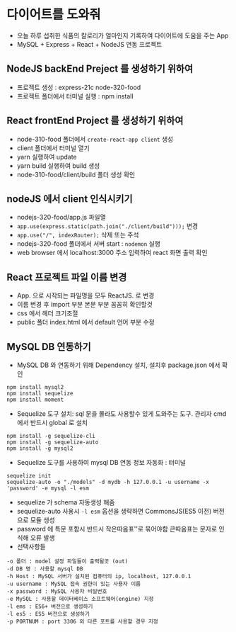 # 다이어트를 도와줘
* 오늘 하루 섭취한 식품의 칼로리가 얼마인지 기록하여 다이어트에 도움을 주는 App
* MySQL + Express + React + NodeJS 연동 프로젝트

## NodeJS backEnd Preject 를 생성하기 위하여
* 프로젝트 생성 : express-21c node-320-food
* 프로젝트 폴더에서 터미널 실행 : npm install

## React frontEnd Project 를 생성하기 위하여
* node-310-food 폴더에서 ```create-react-app client``` 생성
* client 폴더에서 터미널 열기
* yarn 실행하여 update
* yarn build 실행하여 build 생성
* node-310-food/client/build 폴더 생성 확인

## nodeJS 에서 client 인식시키기
* nodejs-320-food/app.js 파일열
* ```app.use(express.static(path.join("./client/build")));``` 변경
* ```app.use("/", indexRouter);``` 삭제 또는 주석
* nodejs-320-food 폴더에서 서버 start : ```nodemon``` 실행
* web browser 에서 localhost:3000 주소 입력하여 react 화면 출력 확인

## React 프로젝트 파일 이름 변경
* App. 으로 시작되는 파일명을 모두 ReactJS. 로 변경
* 이름 변경 후 import 부분 본문 부분 꼼꼼히 확인할것
* css 에서 헤더 크기조절
* public 폴더 index.html 에서 default 언어 부분 수정

## MySQL DB 연동하기
* MySQL DB 와 연동하기 위해 Dependency 설치, 설치후 package.json 에서 확인
```
npm install mysql2
npm install sequelize
npm install moment
```

* Sequelize 도구 설치: sql 문을 몰라도 사용할수 있게 도와주는 도구. 관리자 cmd 에서 반드시 global 로 설치
```
npm install -g sequelize-cli
npm install -g sequelize-auto
npm install -g mysql2
```

* Sequelize 도구를 사용하여 mysql DB 연동 정보 자동화 : 터미널
```
sequelize init
sequelize-auto -o "./models" -d mydb -h 127.0.0.1 -u username -x 'password' -e mysql -l esm
```

* sequelize 가 schema 자동생성 해줌
* sequelize-auto 사용시 ```-l esm``` 옵션을 생략하면 CommonsJS(ES5 이전) 버전으로 모듈 생성
* password 에 특문 포함시 반드시 작은따옴표''로 묶어야함 큰따옴표는 문자로 인식해 오류 발생
* 선택사항들
```
-o 폴더 : model 설정 파일들이 출력될곳 (out)
-d DB 명 : 사용할 mysql DB
-h Host : MySQL 서버가 설치된 컴퓨터의 ip, localhost, 127.0.0.1
-u username : MySQL 접속 권한이 있는 사용자 이름
-x password : MySQL 사용자 비밀번호
-e MySQL : 사용할 데이터베이스 소프트웨어(engine) 지정
-l ems : ES6+ 버전으로 생성하기
-l es5 : ES5 버전으로 생성하기
-p PORTNUM : port 3306 외 다른 포트를 사용할 경우 지정
```